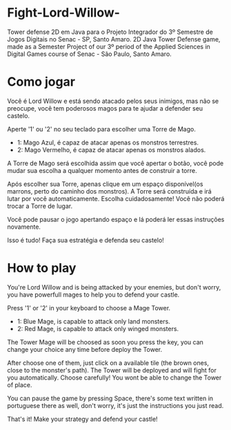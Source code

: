 # Fight-Lord-Willow-
Tower defense 2D em Java para o Projeto Integrador do 3º Semestre de Jogos Digitais no Senac - SP, Santo Amaro.
2D Java Tower Defense game, made as a Semester Project of our 3º period of the Applied Sciences in Digital Games course of Senac - São Paulo, Santo Amaro. 

# Como jogar
Você é Lord Willow e está sendo atacado pelos seus inimigos, mas não se preocupe, você tem poderosos magos para te ajudar a defender seu castelo.

Aperte '1' ou '2' no seu teclado para escolher uma Torre de Mago.
  - 1: Mago Azul, é capaz de atacar apenas os monstros terrestres.
  - 2: Mago Vermelho, é capaz de atacar apenas os monstros alados.

  A Torre de Mago será escolhida assim que você apertar o botão, você pode mudar sua escolha a qualquer momento antes de construir a torre.
 
Após escolher sua Torre, apenas clique em um espaço disponível(os marrons, perto do caminho dos monstros). A Torre será construída e irá lutar por você automaticamente.
Escolha cuidadosamente! Você não poderá trocar a Torre de lugar.

Você pode pausar o jogo apertando espaço e lá poderá ler essas instruções novamente.

Isso é tudo! Faça sua estratégia e defenda seu castelo!

# How to play
You're Lord Willow and is being attacked by your enemies, but don't worry, you have powerfull mages to help you to defend your castle.

Press '1' or '2' in your keyboard to choose a Mage Tower.
  - 1: Blue Mage, is capable to attack only land monsters.
  - 2: Red Mage, is capable to attack only winged monsters.
  
  The Tower Mage will be choosed as soon you press the key, you can change your choice any time before deploy the Tower.
  
After choose one of them, just click on a available tile (the brown ones, close to the monster's path). The Tower will be deployed and will fight for you automatically.
Choose carefully! You wont be able to change the Tower of place.

You can pause the game by pressing Space, there's some text written in portuguese there as well, don't worry, it's just the instructions you just read.

That's it! Make your strategy and defend your castle!
